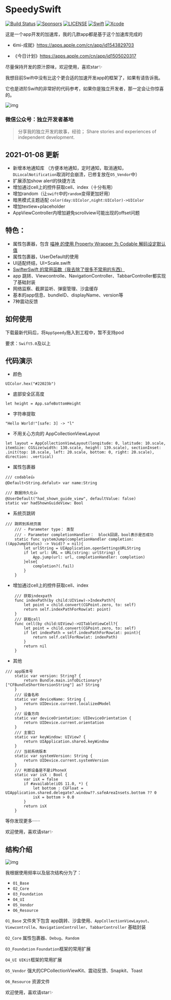 
# SpeedySwift

[![Build Status](https://travis-ci.org/ios_base_foundation/SnapKit.svg)](https://travis-ci.org/ios_base_foundation/ios_base_foundation)
[![Sponsors](https://opencollective.com/ios_base_foundation/sponsors/badge.svg)](https://opencollective.com/ios_base_foundation/sponsors/badge.svg)
[![LICENSE](https://img.shields.io/cocoapods/l/ios_base_foundation.svg)](https://img.shields.io/cocoapods/l/ios_base_foundation.svg)
[![Swift](https://img.shields.io/badge/Swift-5.0-orange.svg)](https://swift.org)
[![Xcode](https://img.shields.io/badge/Xcode-11.4-blue.svg)](https://developer.apple.com/xcode)

这是一个app开发的加速库，我的几款app都是基于这个加速库完成的

 - 《imi-成就》https://apps.apple.com/cn/app/id1543829703

 - 《今日计划》https://apps.apple.com/cn/app/id1505020317


尽量保持开发的原汁原味，欢迎使用，喜欢star✨

我想目前Swift中没有比这个更合适的加速开发app的框架了，如果有请告诉我。

它也是进阶Swift的非常好的代码参考，如果你是独立开发者，那一定会让你惊喜的。

![img](https://github.com/Tliens/SpeedySwift/blob/master/icon_0.png)

### 微信公众号：独立开发者基地 

> 分享我的独立开发的故事，经验； Share stories and experiences of independent development.

## 2021-01-08 更新

- 新增本地通知库 （方便本地通知，定时通知，取消通知，`DLLocalNotification`取消时会崩溃，已修复放在`O5_Vendor`中）
- 扩展添加show alert的快捷方法
- 增加通过cell上的控件获取cell、index（十分有用）
- 增加random（让`swift`中的`random`变得更加好用）
- 暗黑模式主题适配  `color(day:UIColor,night:UIColor)->UIColor`
- 增加textiew+placeholder
- AppViewController内增加避免scrollview可能出现的offset问题

## 特色：

- 属性包裹器，包含 [喵神 的使用 Property Wrapper 为 Codable 解码设定默认值](https://mp.weixin.qq.com/s/jOyHRS2Wx6MJpuYuENhVgg)
- 属性包裹器，UserDefault的使用
- UI适配终结，UI+Scale.swift
- [SwifterSwift 的常用函数（我去除了很多不常用的东西）](https://github.com/SwifterSwift/SwifterSwift)
- app 跳转、Viewcontrolle、NavigationController、TabbarController都实现了基础封装
- 网络监察、截屏监听、弹窗管理、沙盒缓存
- 基本的app信息、bundleID、displayName、version等
- 7种震动反馈

## 如何使用

下载最新代码后，将`AppSpeedy`拖入到工程中，暂不支持pod

要求：`Swift5.0`及以上

## 代码演示

- 颜色
```
UIColor.hex("#22023b")
```
- 底部安全区高度
```
let height = App.safeBottomHeight
```
- 字符串提取
```
"Hello World!"[safe: 3] -> "l"
```
- 不用关心方向的 AppCollectionViewLayout
```
let layout = AppCollectionViewLayout(longitude: 0, latitude: 10.scale, itemSize: CGSize(width: 130.scale, height: 139.scale), sectionInset: .init(top: 10.scale, left: 20.scale, bottom: 0, right: 20.scale), direction: .vertical)
```
- 属性包裹器
```
/// codable👍
@Default<String.defalut> var name:String

/// 数据持久化👍
@UserDefault("had_shown_guide_view", defaultValue: false)
static var hadShownGuideView: Bool

```
- 系统页跳转
```
/// 跳转到系统页面
    /// - Parameter type： 类型
    /// - Parameter completionHandler：  block回调，bool表示是否成功
    static func systemJump(completionHandler completion: ((AppJumpStatus) -> Void)? = nil){
        let urlString = UIApplication.openSettingsURLString
        if let url: URL = URL(string: urlString) {
            App.jump(url: url, completionHandler: completion)
        }else{
            completion?(.fail)
        }
    }
```
- 增加通过cell上的控件获取cell、index
```
    /// 获取indexpath
    func indexPath(by child:UIView)->IndexPath?{
        let point = child.convert(CGPoint.zero, to: self)
        return self.indexPathForRow(at: point)
    }
    /// 获取cell
    func cell(by child:UIView)->UITableViewCell?{
        let point = child.convert(CGPoint.zero, to: self)
        if let indexPath = self.indexPathForRow(at: point){
            return self.cellForRow(at: indexPath)
        }
        return nil
    }

```
- 其他
```
/// app版本号
    static var version: String? {
        return Bundle.main.infoDictionary?["CFBundleShortVersionString"] as? String
    }
    /// 设备名称
    static var deviceName: String {
        return UIDevice.current.localizedModel
    }
    /// 设备方向
    static var deviceOrientation: UIDeviceOrientation {
        return UIDevice.current.orientation
    }
    /// 主窗口
    static var keyWindow: UIView? {
        return UIApplication.shared.keyWindow
    }
    /// 当前系统版本
    static var systemVersion: String {
        return UIDevice.current.systemVersion
    }
    /// 判断设备是不是iPhoneX
    static var isX : Bool {
        var isX = false
        if #available(iOS 11.0, *) {
            let bottom : CGFloat = UIApplication.shared.delegate?.window??.safeAreaInsets.bottom ?? 0
            isX = bottom > 0.0
        }
        return isX
    }
```

等你发现更多······

欢迎使用，喜欢请star✨

## 结构介绍
![img](https://github.com/Tliens/SpeedySwift/blob/master/floder.png)

我根据使用频率以及层次结构分为了：
- `O1_Base`
- `O2_Core`
- `O3_Foundation`
- `O4_UI`
- `O5_Vendor`
- `O6_Resource`

`O1_Base` 文件夹下包含 app跳转、沙盒使用、`AppCollectionViewLayout`、`Viewcontrolle`、`NavigationController`、`TabbarController` 基础封装

`O2_Core` 属性包裹器、`Debug`、`Random`

`O3_Foundation` `Foundation`框架的常用扩展

`O4_UI UIKit`框架的常用扩展

`O5_Vendor` 强大的CPCollectionViewKit、震动反馈、Snapkit、Toast

`O6_Resource` 资源文件

欢迎使用，喜欢请star✨




